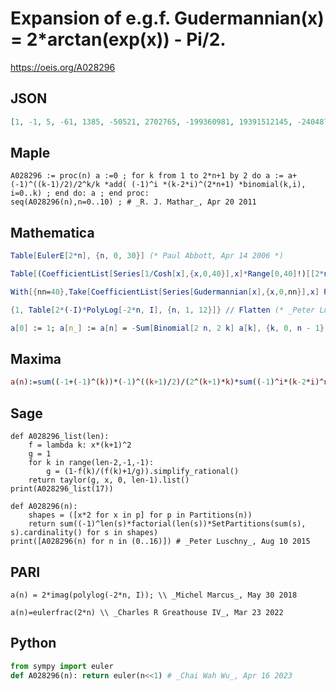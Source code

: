 # Expansion of e\.g\.f\. Gudermannian\(x\) \= 2\*arctan\(exp\(x\)\) \- Pi/2\.
https://oeis.org/A028296
## JSON
```JSON
[1, -1, 5, -61, 1385, -50521, 2702765, -199360981, 19391512145, -2404879675441, 370371188237525, -69348874393137901, 15514534163557086905, -4087072509293123892361, 1252259641403629865468285, -441543893249023104553682821, 177519391579539289436664789665]
```
## Maple
```Maple
A028296 := proc(n) a :=0 ; for k from 1 to 2*n+1 by 2 do a := a+(-1)^((k-1)/2)/2^k/k *add( (-1)^i *(k-2*i)^(2*n+1) *binomial(k,i), i=0..k) ; end do: a ; end proc:
seq(A028296(n),n=0..10) ; # _R. J. Mathar_, Apr 20 2011
```
## Mathematica
```Mathematica
Table[EulerE[2*n], {n, 0, 30}] (* Paul Abbott, Apr 14 2006 *)
```
```Mathematica
Table[(CoefficientList[Series[1/Cosh[x],{x,0,40}],x]*Range[0,40]!)[[2*n+1]],{n,0,20}] (* _Vaclav Kotesovec_, Aug 04 2014*)
```
```Mathematica
With[{nn=40},Take[CoefficientList[Series[Gudermannian[x],{x,0,nn}],x] Range[ 0,nn-1]!,{2,-1,2}]] (* _Harvey P. Dale_, Feb 24 2018 *)
```
```Mathematica
{1, Table[2*(-I)*PolyLog[-2*n, I], {n, 1, 12}]} // Flatten (* _Peter Luschny_, Aug 12 2021 *)
```
```Mathematica
a[0] := 1; a[n_] := a[n] = -Sum[Binomial[2 n, 2 k] a[k], {k, 0, n - 1}]; Map[a, Range[0, 16]] (* _Oliver Seipel_, May 19 2024 *)
```
## Maxima
```Maxima
a(n):=sum((-1+(-1)^(k))*(-1)^((k+1)/2)/(2^(k+1)*k)*sum((-1)^i*(k-2*i)^n*binomial(k,i),i,0,k),k,1,n); /* with interpolated zeros, _Vladimir Kruchinin_, Apr 20 2011 */
```
## Sage
```Sage
def A028296_list(len):
    f = lambda k: x*(k+1)^2
    g = 1
    for k in range(len-2,-1,-1):
        g = (1-f(k)/(f(k)+1/g)).simplify_rational()
    return taylor(g, x, 0, len-1).list()
print(A028296_list(17))
```
```Sage
def A028296(n):
    shapes = ([x*2 for x in p] for p in Partitions(n))
    return sum((-1)^len(s)*factorial(len(s))*SetPartitions(sum(s), s).cardinality() for s in shapes)
print([A028296(n) for n in (0..16)]) # _Peter Luschny_, Aug 10 2015
```
## PARI
```PARI
a(n) = 2*imag(polylog(-2*n, I)); \\ _Michel Marcus_, May 30 2018
```
```PARI
a(n)=eulerfrac(2*n) \\ _Charles R Greathouse IV_, Mar 23 2022
```
## Python
```Python
from sympy import euler
def A028296(n): return euler(n<<1) # _Chai Wah Wu_, Apr 16 2023
```
